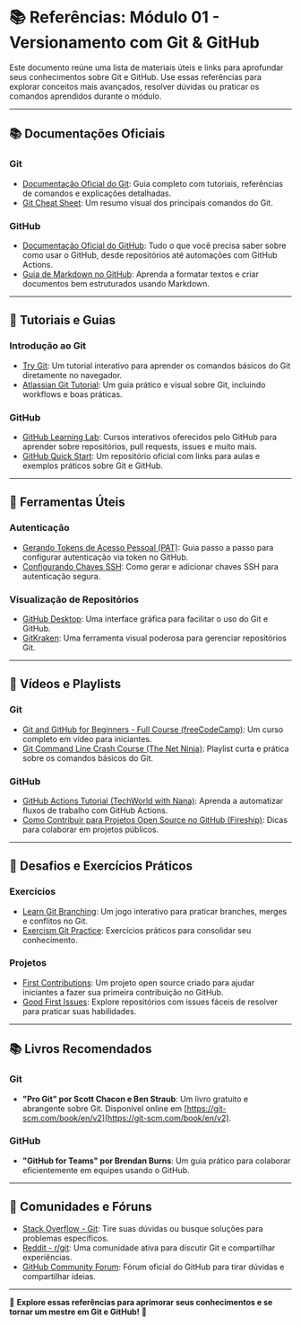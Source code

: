 # 📚 Referências: Módulo 01 - Versionamento com Git & GitHub

Este documento reúne uma lista de materiais úteis e links para aprofundar seus conhecimentos sobre Git e GitHub. Use essas referências para explorar conceitos mais avançados, resolver dúvidas ou praticar os comandos aprendidos durante o módulo.

---

## **📚 Documentações Oficiais**

### **Git**
- [Documentação Oficial do Git](https://git-scm.com/doc): Guia completo com tutoriais, referências de comandos e explicações detalhadas.
- [Git Cheat Sheet](https://education.github.com/git-cheat-sheet-education.pdf): Um resumo visual dos principais comandos do Git.

### **GitHub**
- [Documentação Oficial do GitHub](https://docs.github.com/): Tudo o que você precisa saber sobre como usar o GitHub, desde repositórios até automações com GitHub Actions.
- [Guia de Markdown no GitHub](https://docs.github.com/en/get-started/writing-on-github): Aprenda a formatar textos e criar documentos bem estruturados usando Markdown.

---

## **📖 Tutoriais e Guias**

### **Introdução ao Git**
- [Try Git](https://try.github.io/): Um tutorial interativo para aprender os comandos básicos do Git diretamente no navegador.
- [Atlassian Git Tutorial](https://www.atlassian.com/git/tutorials): Um guia prático e visual sobre Git, incluindo workflows e boas práticas.

### **GitHub**
- [GitHub Learning Lab](https://lab.github.com/): Cursos interativos oferecidos pelo GitHub para aprender sobre repositórios, pull requests, issues e muito mais.
- [GitHub Quick Start](https://github.com/skills/quickstart): Um repositório oficial com links para aulas e exemplos práticos sobre Git e GitHub.

---

## **🔗 Ferramentas Úteis**

### **Autenticação**
- [Gerando Tokens de Acesso Pessoal (PAT)](https://docs.github.com/en/authentication/keeping-your-account-and-data-secure/creating-a-personal-access-token): Guia passo a passo para configurar autenticação via token no GitHub.
- [Configurando Chaves SSH](https://docs.github.com/en/authentication/connecting-to-github-with-ssh): Como gerar e adicionar chaves SSH para autenticação segura.

### **Visualização de Repositórios**
- [GitHub Desktop](https://desktop.github.com/): Uma interface gráfica para facilitar o uso do Git e GitHub.
- [GitKraken](https://www.gitkraken.com/): Uma ferramenta visual poderosa para gerenciar repositórios Git.

---

## **🎥 Vídeos e Playlists**

### **Git**
- [Git and GitHub for Beginners - Full Course (freeCodeCamp)](https://www.youtube.com/watch?v=RGOj5yH7evk): Um curso completo em vídeo para iniciantes.
- [Git Command Line Crash Course (The Net Ninja)](https://www.youtube.com/playlist?list=PL4cUxeGkcC9goXbgTDQ0n_4tbUXf3EIsr): Playlist curta e prática sobre os comandos básicos do Git.

### **GitHub**
- [GitHub Actions Tutorial (TechWorld with Nana)](https://www.youtube.com/watch?v=R8_veQiYBjI): Aprenda a automatizar fluxos de trabalho com GitHub Actions.
- [Como Contribuir para Projetos Open Source no GitHub (Fireship)](https://www.youtube.com/watch?v=ivp0_v2zgKU): Dicas para colaborar em projetos públicos.

---

## **🎯 Desafios e Exercícios Práticos**

### **Exercícios**
- [Learn Git Branching](https://learngitbranching.js.org/): Um jogo interativo para praticar branches, merges e conflitos no Git.
- [Exercism Git Practice](https://exercism.org/tracks/git): Exercícios práticos para consolidar seu conhecimento.

### **Projetos**
- [First Contributions](https://github.com/firstcontributions/first-contributions): Um projeto open source criado para ajudar iniciantes a fazer sua primeira contribuição no GitHub.
- [Good First Issues](https://github.com/topics/good-first-issue): Explore repositórios com issues fáceis de resolver para praticar suas habilidades.

---

## **📚 Livros Recomendados**

### **Git**
- **"Pro Git" por Scott Chacon e Ben Straub**: Um livro gratuito e abrangente sobre Git. Disponível online em [https://git-scm.com/book/en/v2](https://git-scm.com/book/en/v2).

### **GitHub**
- **"GitHub for Teams" por Brendan Burns**: Um guia prático para colaborar eficientemente em equipes usando o GitHub.

---

## **💬 Comunidades e Fóruns**

- [Stack Overflow - Git](https://stackoverflow.com/questions/tagged/git): Tire suas dúvidas ou busque soluções para problemas específicos.
- [Reddit - r/git](https://www.reddit.com/r/git/): Uma comunidade ativa para discutir Git e compartilhar experiências.
- [GitHub Community Forum](https://github.community/): Fórum oficial do GitHub para tirar dúvidas e compartilhar ideias.

---

🌟 **Explore essas referências para aprimorar seus conhecimentos e se tornar um mestre em Git e GitHub!** 🌟